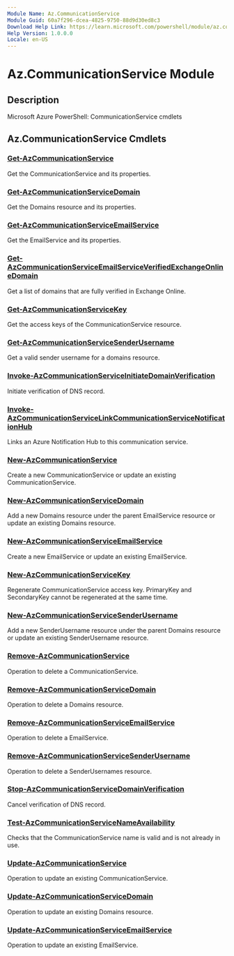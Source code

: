 ```yaml
---
Module Name: Az.CommunicationService
Module Guid: 60a7f296-dcea-4825-9750-88d9d30ed8c3
Download Help Link: https://learn.microsoft.com/powershell/module/az.communicationservice
Help Version: 1.0.0.0
Locale: en-US
---
```


# Az.CommunicationService Module
## Description
Microsoft Azure PowerShell: CommunicationService cmdlets

## Az.CommunicationService Cmdlets
### [Get-AzCommunicationService](Get-AzCommunicationService.md)
Get the CommunicationService and its properties.

### [Get-AzCommunicationServiceDomain](Get-AzCommunicationServiceDomain.md)
Get the Domains resource and its properties.

### [Get-AzCommunicationServiceEmailService](Get-AzCommunicationServiceEmailService.md)
Get the EmailService and its properties.

### [Get-AzCommunicationServiceEmailServiceVerifiedExchangeOnlineDomain](Get-AzCommunicationServiceEmailServiceVerifiedExchangeOnlineDomain.md)
Get a list of domains that are fully verified in Exchange Online.

### [Get-AzCommunicationServiceKey](Get-AzCommunicationServiceKey.md)
Get the access keys of the CommunicationService resource.

### [Get-AzCommunicationServiceSenderUsername](Get-AzCommunicationServiceSenderUsername.md)
Get a valid sender username for a domains resource.

### [Invoke-AzCommunicationServiceInitiateDomainVerification](Invoke-AzCommunicationServiceInitiateDomainVerification.md)
Initiate verification of DNS record.

### [Invoke-AzCommunicationServiceLinkCommunicationServiceNotificationHub](Invoke-AzCommunicationServiceLinkCommunicationServiceNotificationHub.md)
Links an Azure Notification Hub to this communication service.

### [New-AzCommunicationService](New-AzCommunicationService.md)
Create a new CommunicationService or update an existing CommunicationService.

### [New-AzCommunicationServiceDomain](New-AzCommunicationServiceDomain.md)
Add a new Domains resource under the parent EmailService resource or update an existing Domains resource.

### [New-AzCommunicationServiceEmailService](New-AzCommunicationServiceEmailService.md)
Create a new EmailService or update an existing EmailService.

### [New-AzCommunicationServiceKey](New-AzCommunicationServiceKey.md)
Regenerate CommunicationService access key.
PrimaryKey and SecondaryKey cannot be regenerated at the same time.

### [New-AzCommunicationServiceSenderUsername](New-AzCommunicationServiceSenderUsername.md)
Add a new SenderUsername resource under the parent Domains resource or update an existing SenderUsername resource.

### [Remove-AzCommunicationService](Remove-AzCommunicationService.md)
Operation to delete a CommunicationService.

### [Remove-AzCommunicationServiceDomain](Remove-AzCommunicationServiceDomain.md)
Operation to delete a Domains resource.

### [Remove-AzCommunicationServiceEmailService](Remove-AzCommunicationServiceEmailService.md)
Operation to delete a EmailService.

### [Remove-AzCommunicationServiceSenderUsername](Remove-AzCommunicationServiceSenderUsername.md)
Operation to delete a SenderUsernames resource.

### [Stop-AzCommunicationServiceDomainVerification](Stop-AzCommunicationServiceDomainVerification.md)
Cancel verification of DNS record.

### [Test-AzCommunicationServiceNameAvailability](Test-AzCommunicationServiceNameAvailability.md)
Checks that the CommunicationService name is valid and is not already in use.

### [Update-AzCommunicationService](Update-AzCommunicationService.md)
Operation to update an existing CommunicationService.

### [Update-AzCommunicationServiceDomain](Update-AzCommunicationServiceDomain.md)
Operation to update an existing Domains resource.

### [Update-AzCommunicationServiceEmailService](Update-AzCommunicationServiceEmailService.md)
Operation to update an existing EmailService.

